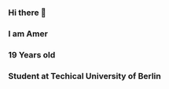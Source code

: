 ### Hi there 👋
### I am Amer 
### 19 Years old 
### Student at Techical University of Berlin

<!--
**Shizuku06/Shizuku06** is a ✨ _special_ ✨ repository because its `README.md` (this file) appears on your GitHub profile.

Here are some ideas to get you started:

###🔭 I’m currently working on improving my skills
### 🌱 I’m currently learning C and want to dive into JavaScript
- 👯 I’m looking to collaborate on ...
- 🤔 I’m looking for help with ...
- 💬 Ask me about ...
- 📫 How to reach me: ...
- 😄 Pronouns: ...
- ⚡ Fun fact: ...
-->
